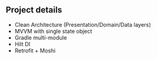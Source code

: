 ## Project details

- Clean Architecture (Presentation/Domain/Data layers)
- MVVM with single state object
- Gradle multi-module
- Hilt DI
- Retrofit + Moshi
